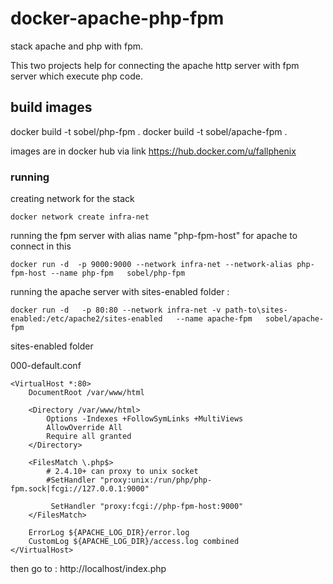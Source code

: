 # docker-apache-php-fpm
stack apache and php with fpm.

This two projects help for connecting the apache http server with fpm server which execute php code.

## build images
docker build -t sobel/php-fpm .
docker build -t sobel/apache-fpm .

images are in docker hub via link  https://hub.docker.com/u/fallphenix


### running

creating network for the stack
```
docker network create infra-net
```
running the fpm server with alias name "php-fpm-host" for apache to connect in this
```
docker run -d  -p 9000:9000 --network infra-net --network-alias php-fpm-host --name php-fpm   sobel/php-fpm
```
running the apache server with sites-enabled folder : 

```
docker run -d   -p 80:80 --network infra-net -v path-to\sites-enabled:/etc/apache2/sites-enabled   --name apache-fpm   sobel/apache-fpm
```

sites-enabled folder 

000-default.conf
```
<VirtualHost *:80>
    DocumentRoot /var/www/html
 
    <Directory /var/www/html>
        Options -Indexes +FollowSymLinks +MultiViews
        AllowOverride All
        Require all granted
    </Directory>
 
    <FilesMatch \.php$>
        # 2.4.10+ can proxy to unix socket
        #SetHandler "proxy:unix:/run/php/php-fpm.sock|fcgi://127.0.0.1:9000"

         SetHandler "proxy:fcgi://php-fpm-host:9000"
    </FilesMatch>
 
    ErrorLog ${APACHE_LOG_DIR}/error.log
    CustomLog ${APACHE_LOG_DIR}/access.log combined
</VirtualHost>
```

then go to : http://localhost/index.php
